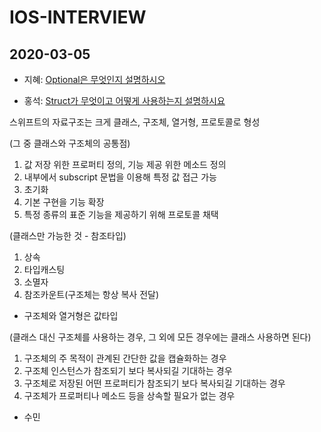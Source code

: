 # IOS-INTERVIEW

## 2020-03-05


- 지혜: [Optional은 무엇인지 설명하시오](https://www.zehye.kr/swift/2020/03/05/swift_optional_interview/)


- 홍석: [Struct가 무엇이고 어떻게 사용하는지 설명하시요](https://jusung.gitbook.io/the-swift-language-guide/language-guide/09-classes-and-structures)

스위프트의 자료구조는 크게 클래스, 구조체, 열거형, 프로토콜로 형성

(그 중 클래스와 구조체의 공통점)
1. 값 저장 위한 프로퍼티 정의, 기능 제공 위한 메소드 정의
2. 내부에서 subscript 문법을 이용해 특정 값 접근 가능
3. 초기화
4. 기본 구현을 기능 확장
5. 특정 종류의 표준 기능을 제공하기 위해 프로토콜 채택

(클래스만 가능한 것 - 참조타입)
1. 상속
2. 타입캐스팅
3. 소멸자
4. 참조카운트(구조체는 항상 복사 전달)

* 구조체와 열거형은 값타입

(클래스 대신 구조체를 사용하는 경우, 그 외에 모든 경우에는 클래스 사용하면 된다)
1. 구조체의 주 목적이 관계된 간단한 값을 캡슐화하는 경우
2. 구조체 인스턴스가 참조되기 보다 복사되길 기대하는 경우
3. 구조체로 저장된 어떤 프로퍼티가 참조되기 보다 복사되길 기대하는 경우
4. 구조체가 프로퍼티나 메소드 등을 상속할 필요가 없는 경우


- 수민 
